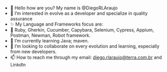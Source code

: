 - 👋 Hello how are you? My name is @DiegoRLAraujo
- 👀 I’m interested in evolve as a developer and specialize in quality assurance
- ✨ My Language and Frameworks focus are:
- 💞️ Ruby, Gherkin, Cucumber, Capybara, Selenium, Cypress, Appium, Postman, Newman, Robot framework. 
- 🌱 I’m currently learning Java; maven.
- 💞️ I’m looking to collaborate on every evolution and learning, especially from new developers. 
- 📫 How to reach me through my email: diego.rlaraujo@terra.com.br and LinkdIn 

<!---
DiegoRLAraujo/DiegoRLAraujo is a ✨ special ✨ repository because its `README.md` (this file) appears on your GitHub profile.
You can click the Preview link to take a look at your changes.
--->
